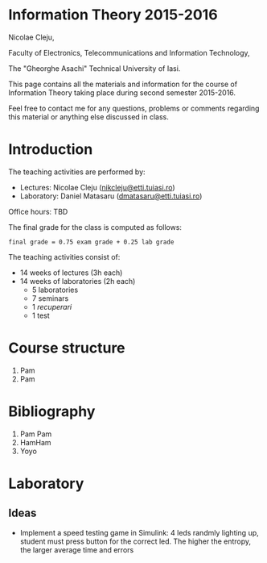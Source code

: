<!--
<p class="center logo">
<h1>Information Theory 2015-2016</h1> ![](img/title.png)
</p>
-->


Information Theory 2015-2016
======

Nicolae Cleju, <!--(<a class="author" href="https://twitter.com/smdiehl">@smdiehl</a> )-->

Faculty of Electronics, Telecommunications and Information Technology,

The "Gheorghe Asachi" Technical University of Iasi.

This page contains all the materials and information for the course of Information
Theory taking place during second semester 2015-2016.

Feel free to contact me for any questions, problems or comments regarding this material
or anything else discussed in class.


Introduction
======

The teaching activities are performed by:

* Lectures: Nicolae Cleju (nikcleju@etti.tuiasi.ro)
* Laboratory: Daniel Matasaru (dmatasaru@etti.tuiasi.ro)

Office hours: TBD

The final grade for the class is computed as follows:

    final grade = 0.75 exam grade + 0.25 lab grade

The teaching activities consist of:

* 14 weeks of lectures (3h each)
* 14 weeks of laboratories (2h each)
    * 5 laboratories
    * 7 seminars
    * 1 *recuperari*
    * 1 test 


Course structure
======
1. Pam
2. Pam

Bibliography
======

1. Pam Pam
1. HamHam
1. Yoyo

Laboratory
======

Ideas
------

* Implement a speed testing game in Simulink: 4 leds randmly lighting up, student
must press button for the correct led. The higher the entropy, the larger average time and errors



